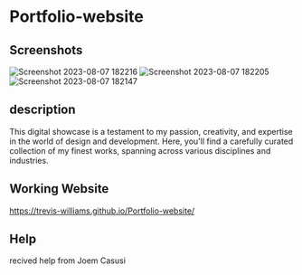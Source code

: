 # Portfolio-website

## Screenshots
![Screenshot 2023-08-07 182216](https://github.com/Trevis-Williams/Portfolio-website/assets/135195221/54308aec-92cd-4c18-8b2d-bf28a20d5236)
![Screenshot 2023-08-07 182205](https://github.com/Trevis-Williams/Portfolio-website/assets/135195221/b3e402d0-c779-4252-9443-562ab0a7c2f1)
![Screenshot 2023-08-07 182147](https://github.com/Trevis-Williams/Portfolio-website/assets/135195221/26ac82f2-062f-418e-8d2d-e8ad0d7ea6de)


## description
This digital showcase is a testament to my passion, creativity, and expertise in the world of design and development. Here, you'll find a carefully curated collection of my finest works, spanning across various disciplines and industries.

## Working Website 
https://trevis-williams.github.io/Portfolio-website/ 


## Help 
recived help from Joem Casusi

